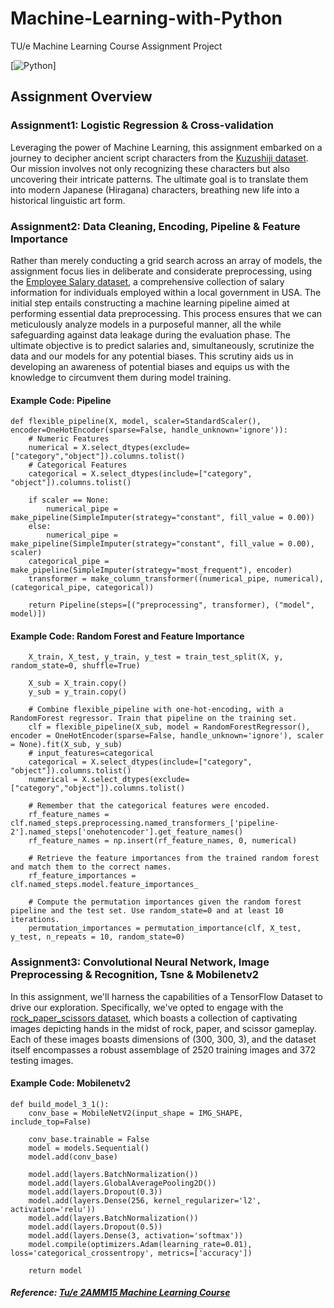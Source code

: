 # Machine-Learning-with-Python
TU/e Machine Learning Course Assignment Project

[![Python](https://img.shields.io/badge/Python-FFD43B?style=for-the-badge&logo=python&logoColor=blue)]
  

## Assignment Overview
### Assignment1: Logistic Regression & Cross-validation
Leveraging the power of Machine Learning, this assignment embarked on a journey to decipher ancient script characters from the [Kuzushiji dataset](https://www.openml.org/d/41982). Our mission involves not only recognizing these characters but also uncovering their intricate patterns. The ultimate goal is to translate them into modern Japanese (Hiragana) characters, breathing new life into a historical linguistic art form.


### Assignment2: Data Cleaning, Encoding, Pipeline & Feature Importance
Rather than merely conducting a grid search across an array of models, the assignment focus lies in deliberate and considerate preprocessing, using the [Employee Salary dataset](https://www.openml.org/d/42125), a comprehensive collection of salary information for individuals employed within a local government in USA. The initial step entails constructing a machine learning pipeline aimed at performing essential data preprocessing. This process ensures that we can meticulously analyze models in a purposeful manner, all the while safeguarding against data leakage during the evaluation phase. The ultimate objective is to predict salaries and, simultaneously, scrutinize the data and our models for any potential biases. This scrutiny aids us in developing an awareness of potential biases and equips us with the knowledge to circumvent them during model training.

#### Example Code: Pipeline
```
def flexible_pipeline(X, model, scaler=StandardScaler(), encoder=OneHotEncoder(sparse=False, handle_unknown='ignore')):
    # Numeric Features
    numerical = X.select_dtypes(exclude=["category","object"]).columns.tolist()
    # Categorical Features
    categorical = X.select_dtypes(include=["category", "object"]).columns.tolist()
    
    if scaler == None:
        numerical_pipe = make_pipeline(SimpleImputer(strategy="constant", fill_value = 0.00))
    else:
        numerical_pipe = make_pipeline(SimpleImputer(strategy="constant", fill_value = 0.00), scaler)      
    categorical_pipe = make_pipeline(SimpleImputer(strategy="most_frequent"), encoder)
    transformer = make_column_transformer((numerical_pipe, numerical), (categorical_pipe, categorical))
    
    return Pipeline(steps=[("preprocessing", transformer), ("model", model)])
```

#### Example Code: Random Forest and Feature Importance 
```
    X_train, X_test, y_train, y_test = train_test_split(X, y, random_state=0, shuffle=True)

    X_sub = X_train.copy()
    y_sub = y_train.copy()
    
    # Combine flexible_pipeline with one-hot-encoding, with a RandomForest regressor. Train that pipeline on the training set.
    clf = flexible_pipeline(X_sub, model = RandomForestRegressor(), encoder = OneHotEncoder(sparse=False, handle_unknown='ignore'), scaler = None).fit(X_sub, y_sub)
    # input_features=categorical
    categorical = X.select_dtypes(include=["category", "object"]).columns.tolist()
    numerical = X.select_dtypes(exclude=["category","object"]).columns.tolist()

    # Remember that the categorical features were encoded. 
    rf_feature_names = clf.named_steps.preprocessing.named_transformers_['pipeline-2'].named_steps['onehotencoder'].get_feature_names()
    rf_feature_names = np.insert(rf_feature_names, 0, numerical)

    # Retrieve the feature importances from the trained random forest and match them to the correct names. 
    rf_feature_importances = clf.named_steps.model.feature_importances_ 
    
    # Compute the permutation importances given the random forest pipeline and the test set. Use random_state=0 and at least 10 iterations.
    permutation_importances = permutation_importance(clf, X_test, y_test, n_repeats = 10, random_state=0)
```

### Assignment3: Convolutional Neural Network, Image Preprocessing & Recognition, Tsne & Mobilenetv2
In this assignment, we'll harness the capabilities of a TensorFlow Dataset to drive our exploration. Specifically, we've opted to engage with the [rock_paper_scissors dataset](https://www.tensorflow.org/datasets/catalog/rock_paper_scissors), which boasts a collection of captivating images depicting hands in the midst of rock, paper, and scissor gameplay. Each of these images boasts dimensions of (300, 300, 3), and the dataset itself encompasses a robust assemblage of 2520 training images and 372 testing images.

#### Example Code: Mobilenetv2
```
def build_model_3_1():
    conv_base = MobileNetV2(input_shape = IMG_SHAPE, include_top=False)

    conv_base.trainable = False
    model = models.Sequential()
    model.add(conv_base)
    
    model.add(layers.BatchNormalization())
    model.add(layers.GlobalAveragePooling2D())
    model.add(layers.Dropout(0.3))
    model.add(layers.Dense(256, kernel_regularizer='l2', activation='relu'))
    model.add(layers.BatchNormalization())
    model.add(layers.Dropout(0.5))
    model.add(layers.Dense(3, activation='softmax'))
    model.compile(optimizers.Adam(learning_rate=0.01), loss='categorical_crossentropy', metrics=['accuracy'])

    return model
```



##### Reference: [Tu/e 2AMM15 Machine Learning Course](https://github.com/ML-course)
